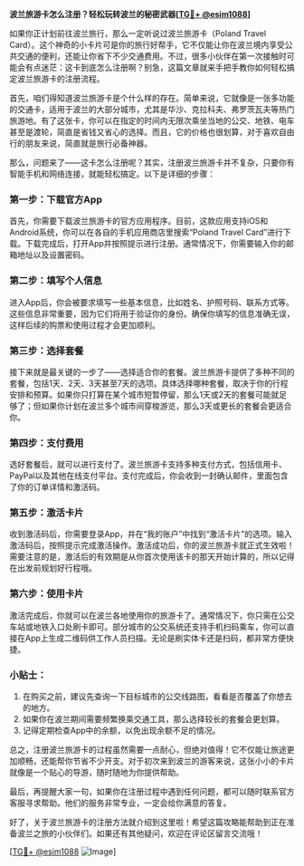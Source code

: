 **波兰旅游卡怎么注册？轻松玩转波兰的秘密武器[[TG💪+ @esim1088](https://t.me/s/esim1088)]**

如果你正计划前往波兰旅行，那么一定听说过波兰旅游卡（Poland Travel Card）。这个神奇的小卡片可是你的旅行好帮手，它不仅能让你在波兰境内享受公共交通的便利，还能让你省下不少交通费用。不过，很多小伙伴在第一次接触时可能会有点迷茫：这卡到底怎么注册啊？别急，这篇文章就来手把手教你如何轻松搞定波兰旅游卡的注册流程。

首先，咱们得知道波兰旅游卡是个什么样的存在。简单来说，它就像是一张多功能的交通卡，适用于波兰的大部分城市，尤其是华沙、克拉科夫、弗罗茨瓦夫等热门旅游地。有了这张卡，你可以在指定的时间内无限次乘坐当地的公交、地铁、电车甚至是渡轮，简直是省钱又省心的选择。而且，它的价格也很划算，对于喜欢自由行的朋友来说，简直就是旅行必备神器。

那么，问题来了——这卡怎么注册呢？其实，注册波兰旅游卡并不复杂，只要你有智能手机和网络连接，就能轻松搞定。以下是详细的步骤：

### **第一步：下载官方App**
首先，你需要下载波兰旅游卡的官方应用程序。目前，这款应用支持iOS和Android系统，你可以在各自的手机应用商店里搜索“Poland Travel Card”进行下载。下载完成后，打开App并按照提示进行注册。通常情况下，你需要输入你的邮箱地址以及设置密码。

### **第二步：填写个人信息**
进入App后，你会被要求填写一些基本信息，比如姓名、护照号码、联系方式等。这些信息非常重要，因为它们将用于验证你的身份。确保你填写的信息准确无误，这样后续的购票和使用过程才会更加顺利。

### **第三步：选择套餐**
接下来就是最关键的一步了——选择适合你的套餐。波兰旅游卡提供了多种不同的套餐，包括1天、2天、3天甚至7天的选项。具体选择哪种套餐，取决于你的行程安排和预算。如果你只打算在某个城市短暂停留，那么1天或2天的套餐可能就足够了；但如果你计划在波兰多个城市间穿梭游览，那么3天或更长的套餐会更适合你。

### **第四步：支付费用**
选好套餐后，就可以进行支付了。波兰旅游卡支持多种支付方式，包括信用卡、PayPal以及其他在线支付平台。支付完成后，你会收到一封确认邮件，里面包含了你的订单详情和激活码。

### **第五步：激活卡片**
收到激活码后，你需要登录App，并在“我的账户”中找到“激活卡片”的选项。输入激活码后，按照提示完成激活操作。激活成功后，你的波兰旅游卡就正式生效啦！需要注意的是，激活后的有效期是从你首次使用该卡的那天开始计算的，所以记得在出发前规划好行程哦。

### **第六步：使用卡片**
激活完成后，你就可以在波兰各地使用你的旅游卡了。通常情况下，你只需在公交车站或地铁入口处刷卡即可。部分城市的公交系统还支持手机扫码乘车，你可以直接在App上生成二维码供工作人员扫描。无论是刷实体卡还是扫码，都非常方便快捷。

### **小贴士：**
1. 在购买之前，建议先查询一下目标城市的公交线路图，看看是否覆盖了你想去的地方。
2. 如果你在波兰期间需要频繁换乘交通工具，那么选择较长的套餐会更划算。
3. 记得定期检查App中的余额，以免出现余额不足的情况。

总之，注册波兰旅游卡的过程虽然需要一点耐心，但绝对值得！它不仅能让旅途更加顺畅，还能帮你节省不少开支。对于初次来到波兰的游客来说，这张小小的卡片就像是一个贴心的导游，随时随地为你提供帮助。

最后，再提醒大家一句，如果你在注册过程中遇到任何问题，都可以随时联系官方客服寻求帮助。他们的服务非常专业，一定会给你满意的答复。

好了，关于波兰旅游卡的注册方法就介绍到这里啦！希望这篇攻略能帮助到正在准备波兰之旅的小伙伴们。如果还有其他疑问，欢迎在评论区留言交流哦！

[[TG💪+ @esim1088](https://t.me/s/esim1088) ![Image](https://i.postimg.cc/4NQfJmqS/Snipaste-2025-05-13-00-14-12.png)]